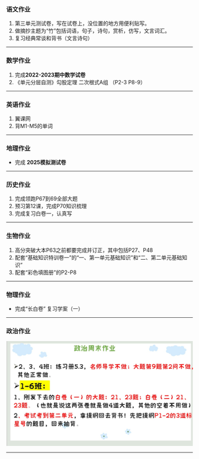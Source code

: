 ### 语文作业
1. 第三单元测试卷，写在试卷上，没位置的地方用便利贴写。
2. 做摘抄主题为“竹”包括词语，句子，诗句，赏析，仿写，文言词汇。
3. 复习经典常谈和背书（文言诗句）
---

### 数学作业
1. 完成**2022-2023期中数学试卷**
2. 《单元分层自测》勾股定理 二次根式A组 （P2-3 P8-9）
---

### 英语作业
1. 翼课网
2. 背M1-M5的单词
---

### 地理作业
* 完成 **2025模拟测试卷**
---

### 历史作业
1. 完成领跑P67到69全部大题
2. 预习第12课，完成P70知识梳理
3. 完成复习白卷一，认真写
---

### 生物作业
1. 高分突破大本P63之前都要完成并订正，其中包括P27、P48
2. 配套“基础知识特训卷一”的“一、第一单元基础知识”和“二、第二单元基础知识”
3. 配套“彩色填图册”的P2-P8
---

### 物理作业
* 完成“长白卷” 复习学案（一）
---

### 政治作业
![hw](../hw/_images/8p.jpg)

---
